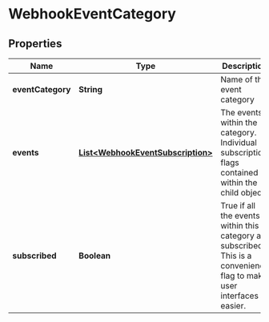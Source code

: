
# WebhookEventCategory

## Properties
Name | Type | Description | Notes
------------ | ------------- | ------------- | -------------
**eventCategory** | **String** | Name of the event category |  [optional]
**events** | [**List&lt;WebhookEventSubscription&gt;**](WebhookEventSubscription.md) | The events within the category.  Individual subscription flags contained within the child object. |  [optional]
**subscribed** | **Boolean** | True if all the events within this category are subscribed.  This is a convenience flag to make user interfaces easier. |  [optional]



